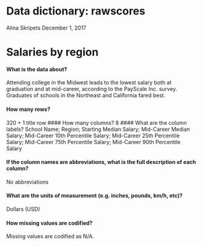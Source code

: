 Data dictionary: rawscores
================
Alina Skripets
December 1, 2017

Salaries by region
==================

#### What is the data about?

Attending college in the Midwest leads to the lowest salary both at graduation and at mid-career, according to the PayScale Inc. survey. Graduates of schools in the Northeast and California fared best.

#### How many rows?

320 + 1 title row \#\#\#\# How many columns? 8 \#\#\#\# What are the column labels? School Name; Region; Starting Median Salary; Mid-Career Median Salary; Mid-Career 10th Percentile Salary; Mid-Career 25th Percentile Salary; Mid-Career 75th Percentile Salary; Mid-Career 90th Percentile Salary

#### If the column names are abbreviations, what is the full description of each column?

No abbreviations

#### What are the units of measurement (e.g. inches, pounds, km/h, etc)?

Dollars (USD)

#### How missing values are codified?

Missing values are codified as N/A.
